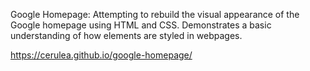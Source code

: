 Google Homepage: Attempting to rebuild the visual appearance of the Google homepage using HTML and CSS. Demonstrates a basic understanding of how elements are styled in webpages.

https://cerulea.github.io/google-homepage/